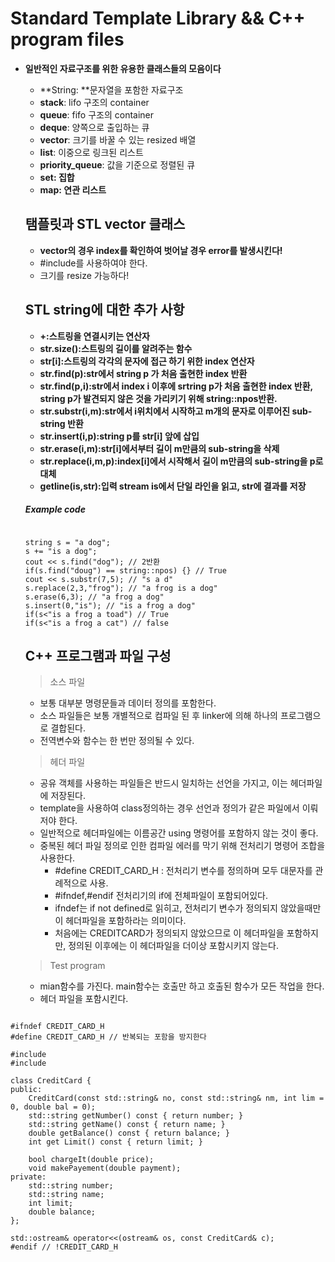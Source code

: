 Standard Template Library && C++ program files
=========================
* **일반적인 자료구조를 위한 유용한 클래스들의 모음이다**
  * **String: **문자열을 포함한 자료구조
  * **stack**: lifo 구조의 container
  * **queue**: fifo 구조의 container
  * **deque**: 양쪽으로 출입하는 큐
  * **vector**: 크기를 바꿀 수 있는 resized 배열
  * **list**: 이중으로 링크된 리스트
  * **priority_queue**: 값을 기준으로 정렬된 큐
  * **set: 집합**
  * **map: 연관 리스트**
  
  ## 탬플릿과 STL vector 클래스
  * **vector의 경우 index를 확인하여 벗어날 경우 error를 발생시킨다!**
  * #include<vector>를 사용하여야 한다.
  * 크기를 resize 가능하다!
  
  ## STL string에 대한 추가 사항
  * **+:스트링을 연결시키는 연산자**
  * **str.size():스트링의 길이를 알려주는 함수**
  * **str[i]:스트링의 각각의 문자에 접근 하기 위한 index 연산자**
  * **str.find(p):str에서 string p 가 처음 출현한 index 반환**
  * **str.find(p,i):str에서 index i 이후에 srtring p가 처음 출현한 index 반환, string p가 발견되지 않은 것을 가리키기 위해 string::npos반환.**
  * **str.substr(i,m):str에서 i위치에서 시작하고 m개의 문자로 이루어진 sub-string 반환**
  * **str.insert(i,p):string p를 str[i] 앞에 삽입**
  * **str.erase(i,m):str[i]에서부터 길이 m만큼의 sub-string을 삭제**
  * **str.replace(i,m,p):index[i]에서 시작해서 길이 m만큼의 sub-string을 p로 대체**
  * **getline(is,str):입력 stream is에서 단일 라인을 읽고, str에 결과를 저장**
  ##### Example code
  <pre><code>
  string s = "a dog";
  s += "is a dog"; 
  cout << s.find("dog"); // 2반환
  if(s.find("doug") == string::npos) {} // True
  cout << s.substr(7,5); // "s a d"
  s.replace(2,3,"frog"); // "a frog is a dog"
  s.erase(6,3); // "a frog a dog"
  s.insert(0,"is"); // "is a frog a dog"
  if(s<"is a frog a toad") // True
  if(s<"is a frog a cat") // false
  </code></pre>
  
  ## C++ 프로그램과 파일 구성
  > 소스 파일
  * 보통 대부분 명령문들과 데이터 정의를 포함한다.
  * 소스 파일들은 보통 개별적으로 컴파일 된 후 linker에 의해 하나의 프로그램으로 결합된다.
  * 전역변수와 함수는 한 번만 정의될 수 있다.
  
  > 헤더 파일
  * 공유 객체를 사용하는 파일들은 반드시 일치하는 선언을 가지고, 이는 헤더파일에 저장된다.
  * template을 사용하여 class정의하는 경우 선언과 정의가 같은 파일에서 이뤄저야 한다.
  * 일반적으로 헤더파일에는 이름공간 using 명령어를 포함하지 않는 것이 좋다.
  * 중복된 헤더 파일 정의로 인한 컴파일 에러를 막기 위해 전처리기 명령어 조합을 사용한다.
    * #define CREDIT_CARD_H : 전처리기 변수를 정의하며 모두 대문자를 관례적으로 사용.
    * #ifndef,#endif 전처리기의 if에 전체파일이 포함되어있다. 
    * ifndef는 if not defined로 읽히고, 전처리기 변수가 정의되지 않았을때만 이 헤더파일을 포함하라는 의미이다. 
    * 처음에는 CREDITCARD가 정의되지 않았으므로 이 헤더파일을 포함하지만, 정의된 이후에는 이 헤더파일을 더이상 포함시키지 않는다.
    
  > Test program
  * mian함수를 가진다. main함수는 호출만 하고 호출된 함수가 모든 작업을 한다.
  * 헤더 파일을 포함시킨다.
  
<pre><code>
#ifndef CREDIT_CARD_H
#define CREDIT_CARD_H // 반복되는 포함을 방지한다

#include <iostream>
#include <string>

class CreditCard {
public:
	CreditCard(const std::string& no, const std::string& nm, int lim = 0, double bal = 0);
	std::string getNumber() const { return number; }
	std::string getName() const { return name; }
	double getBalance() const { return balance; }
	int get Limit() const { return limit; }

	bool chargeIt(double price);
	void makePayement(double payment);
private:
	std::string number;
	std::string name;
	int limit;
	double balance;
};

std::ostream& operator<<(ostream& os, const CreditCard& c);
#endif // !CREDIT_CARD_H
</code></pre>
  
